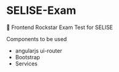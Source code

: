 # SELISE-Exam
:tennis: Frontend Rockstar Exam Test for SELISE

Components to be used

* angularjs ui-router
* Bootstrap
* Services
